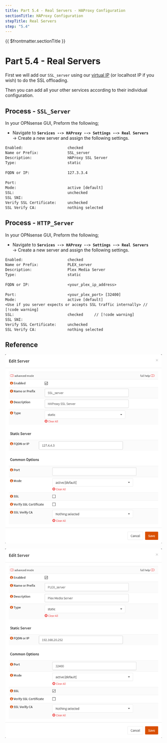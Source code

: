 ```yaml
---
title: Part 5.4 - Real Servers - HAProxy Configuration
sectionTitle: HAProxy Configuration
stepTitle: Real Servers
step: "5.4"
---
```


{{ $frontmatter.sectionTitle }}
# Part 5.4 - Real Servers

First we will add our `SSL_server` using our [virtual IP](../part-4/002-opnsense-virtual-ip) (or localhost IP if you wish) to do the SSL offloading.

Then you can add all your other services according to their individual configuration.
## Process - `SSL_Server`

In your OPNsense GUI, Preform the following;

- Navigate to **`Services --> HAProxy --> Settings --> Real Servers`**  
    -> Create a new server and assign the following settings.

```text
Enabled:                    checked
Name or Prefix:             SSL_server
Description:                HAProxy SSL Server
Type:                       static

FQDN or IP:                 127.3.3.4

Port:                       
Mode:                       active [default]
SSL:                        unchecked   
SSL SNI:                    
Verify SSL Certificate:     unchecked
SSL Verify CA:              nothing selected
```

## Process - `HTTP_Server`

In your OPNsense GUI, Preform the following;

- Navigate to **`Services --> HAProxy --> Settings --> Real Servers`**  
    -> Create a new server and assign the following settings.

```text
Enabled:                    checked
Name or Prefix:             PLEX_server
Description:                Plex Media Server
Type:                       static

FQDN or IP:                 <your_plex_ip_address>

Port:                       <your_plex_port> [32400]
Mode:                       active [default]
<Use if you server expects or accepts SSL traffic internally> // [!code warning]
SSL:                        checked     // [!code warning]
SSL SNI:                    
Verify SSL Certificate:     unchecked
SSL Verify CA:              nothing selected
```

## Reference
![P005-005-HAProxy-Servers-SSL](assets/P005-005-HAProxy-Servers-SSL.png)

![P005-006-HAProxy-Servers-PLEX](assets/P005-006-HAProxy-Servers-PLEX.png)
